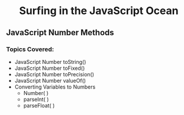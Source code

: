 <h1 align= "center">Surfing in the JavaScript Ocean</h1>

## JavaScript Number Methods

### Topics Covered:

- JavaScript Number toString()
- JavaScript Number toFixed()
- JavaScript Number toPrecision()
- JavaScript Number valueOf()
- Converting Variables to Numbers
  - Number( )
  - parseInt( )
  - parseFloat( )
